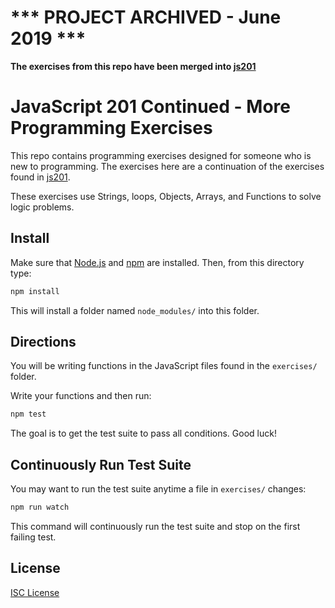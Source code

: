 # *** PROJECT ARCHIVED - June 2019 ***

**The exercises from this repo have been merged into [js201](https://github.com/oakmac/js201)**

# JavaScript 201 Continued - More Programming Exercises

This repo contains programming exercises designed for someone who is new to
programming. The exercises here are a continuation of the exercises found in
[js201].

These exercises use Strings, loops, Objects, Arrays, and Functions to solve
logic problems.

## Install

Make sure that [Node.js] and [npm] are installed. Then, from this directory type:

```sh
npm install
```

This will install a folder named `node_modules/` into this folder.

## Directions

You will be writing functions in the JavaScript files found in the `exercises/`
folder.

Write your functions and then run:

```sh
npm test
```

The goal is to get the test suite to pass all conditions. Good luck!

## Continuously Run Test Suite

You may want to run the test suite anytime a file in `exercises/` changes:

```sh
npm run watch
```

This command will continuously run the test suite and stop on the first failing
test.

## License

[ISC License](LICENSE.md)

[js201]:https://github.com/oakmac/js201
[Node.js]:https://nodejs.org/
[npm]:https://en.wikipedia.org/wiki/Npm_(software)
